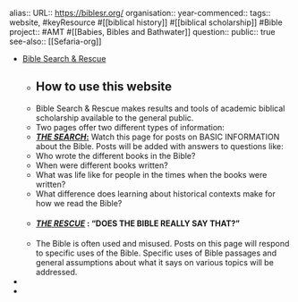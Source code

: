 alias::
URL:: https://biblesr.org/
organisation::
year-commenced::
tags:: website, #keyResource #[[biblical history]] #[[biblical scholarship]] #Bible 
project:: #AMT #[[Babies, Bibles and Bathwater]] 
question::
public:: true
see-also:: [[Sefaria-org]]

- [Bible Search & Rescue](https://biblesr.org/)
	- ## How to use this website
	- Bible Search & Rescue makes results and tools of academic biblical scholarship available to the general public.
	- Two pages offer two different types of information:
	- [***THE SEARCH*:**](https://biblesr.org/thesearch) Watch this page for posts on BASIC INFORMATION about the Bible. Posts will be added with answers to questions like:
	- Who wrote the different books in the Bible?
	- When were different books written?
	- What was life like for people in the times when the books were written?
	- What difference does learning about historical contexts make for how we read the Bible?
	- #### [*THE RESCUE*](https://biblesr.org/therescue) : “DOES THE BIBLE REALLY SAY THAT?”
	- The Bible is often used and misused. Posts on this page will respond to specific uses of the Bible. Specific uses of Bible passages and general assumptions about what it says on various topics will be addressed.
-
-